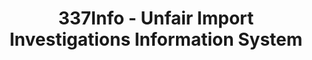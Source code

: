 ---
bigquery: https://console.cloud.google.com/bigquery?p=patents-public-data&d=usitc_investigations&page=dataset&project=sheets-management-319211
citation: US International Trade Commission 337Info Unfair Import Investigations Information
  System
contributors: US International Trade Comission
cost: None
description: US International Trade Commission 337Info Unfair Import Investigations
  Information System contains data on investigations done under Section 337. Section
  337 declares the infringement of certain statutory intellectual property rights
  and other forms of unfair competition in import trade to be unlawful practices.
  Most Section 337 investigations involve allegations of patent or registered trademark
  infringement.
documentation: FAQ and tutorial available on the site
last_edit: 04/09/2022, 17:26:12
location: https://pubapps2.usitc.gov/337external/
maintained_by: US International Trade Comission
schema_fields:
- internalRemand
- title
- investigationNo
- cafcAppeals
- scheduledEndDateEvidHear
- scheduledStartDateEvidHear
- startDateMarkmanHearing
- patentNumbers
- finalIdOnViolationDue
- markmanHearing
- endDateMarkmanHearing
- dateOfPublicationFrNotice
- teoIdDueDate
- finalIdOnViolationIssue
- ouiiParticipation
- targetDate
- currentStatus
- copyrightNumbers
- currentActiveALJ
- dateCreated
- docketNo
- finalDetNoViolation
- respondent
- patentNumber
- trademarkNumbers
- actualStartDateEvidHear
- ouiiAttorney
- complainant
- teoProceedingInvolved
- dateComplaintFiled
- invUnfairAct
- gcAttorney
- investigationTermDate
- investigationType
- teoReliefGranted
- publication_number
- finalDetViolation
- issueDateOtherNonFinal
- teoIdIssueDate
- lastUpdated
- actualEndDateEvidHear
- id
- aljAssigned
- htsNumbers
shortname: unfair_import_investigations
tags:
- import
- legal
- trade
timeframe: 2008-2021 (prior to 2008 downloadable as a JSON file)
title: 337Info - Unfair Import Investigations Information System
uuid: 2721f5ec-e599-4890-9265-9706719fc71e
---